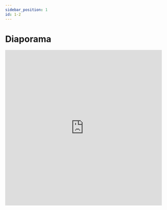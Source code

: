 ```yaml
---
sidebar_position: 1
id: 1-2
---
```




# Diaporama

<iframe src="https://docs.google.com/presentation/d/e/2PACX-1vT0VCmaBzs50O14-M01GASWHi9igX3a8rmWka2gB6Og1jRyazg_dCoBVI9oM_aCR7c-ptqx7UXzUOme/embed?start=false&loop=false&delayms=60000" width="100%" height="500px" frameborder="0" allowfullscreen></iframe>






